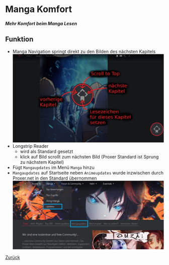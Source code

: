 # Manga Komfort

##### Mehr Komfort beim Manga Lesen

## Funktion

- Manga Navigation springt direkt zu den Bilden des nächsten Kapitels
  ![Bild](../screenshots/mangaNavigation.png)
- Longstrip Reader
  - wird als Standard gesetzt
  - klick auf Bild scrollt zum nächsten Bild (Proxer Standard ist Sprung zu nächstem Kapitel)
- Fügt `Mangaupdates` im Menü `Manga` hinzu
- `Mangaupdates` auf Startseite neben `Animeupdates` wurde inzwischen durch Proxer.net in den Standard übernommen
  ![Bild](../screenshots/mangaUpdate.png)

[Zurück](../)
